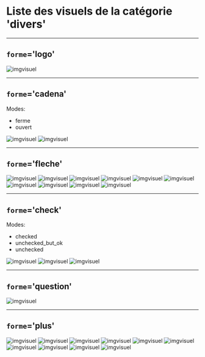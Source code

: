 
# Liste des visuels de la catégorie 'divers'

---
## `forme`='logo'

![imgvisuel](https://static.abls-habitat.fr/img/logo.png)

---
## `forme`='cadena'

Modes:

* ferme
* ouvert

![imgvisuel](https://static.abls-habitat.fr/img/cadena_ferme.png)
![imgvisuel](https://static.abls-habitat.fr/img/cadena_ouvert.png)

---
## `forme`='fleche'

![imgvisuel](https://static.abls-habitat.fr/img/fleche_white.png)
![imgvisuel](https://static.abls-habitat.fr/img/fleche_lightblue.png)
![imgvisuel](https://static.abls-habitat.fr/img/fleche_blue.png)
![imgvisuel](https://static.abls-habitat.fr/img/fleche_darkgreen.png)
![imgvisuel](https://static.abls-habitat.fr/img/fleche_gray.png)
![imgvisuel](https://static.abls-habitat.fr/img/fleche_green.png)
![imgvisuel](https://static.abls-habitat.fr/img/fleche_orange.png)
![imgvisuel](https://static.abls-habitat.fr/img/fleche_red.png)
![imgvisuel](https://static.abls-habitat.fr/img/fleche_yellow.png)
![imgvisuel](https://static.abls-habitat.fr/img/fleche_black.png)

---
## `forme`='check'

Modes:

* checked
* unchecked_but_ok
* unchecked

![imgvisuel](https://static.abls-habitat.fr/img/check_checked.png)
![imgvisuel](https://static.abls-habitat.fr/img/check_unchecked_but_ok.png)
![imgvisuel](https://static.abls-habitat.fr/img/check_unchecked.png)

---
## `forme`='question'

![imgvisuel](https://static.abls-habitat.fr/img/question.png)

---
## `forme`='plus'

![imgvisuel](https://static.abls-habitat.fr/img/plus_white.svg)
![imgvisuel](https://static.abls-habitat.fr/img/plus_lightblue.svg)
![imgvisuel](https://static.abls-habitat.fr/img/plus_blue.svg)
![imgvisuel](https://static.abls-habitat.fr/img/plus_darkgreen.svg)
![imgvisuel](https://static.abls-habitat.fr/img/plus_gray.svg)
![imgvisuel](https://static.abls-habitat.fr/img/plus_green.svg)
![imgvisuel](https://static.abls-habitat.fr/img/plus_orange.svg)
![imgvisuel](https://static.abls-habitat.fr/img/plus_red.svg)
![imgvisuel](https://static.abls-habitat.fr/img/plus_yellow.svg)
![imgvisuel](https://static.abls-habitat.fr/img/plus_black.svg)

